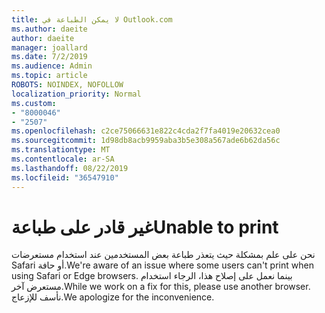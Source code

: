 ```yaml
---
title: لا يمكن الطباعة في Outlook.com
ms.author: daeite
author: daeite
manager: joallard
ms.date: 7/2/2019
ms.audience: Admin
ms.topic: article
ROBOTS: NOINDEX, NOFOLLOW
localization_priority: Normal
ms.custom:
- "8000046"
- "2507"
ms.openlocfilehash: c2ce75066631e822c4cda2f7fa4019e20632cea0
ms.sourcegitcommit: 1d98db8acb9959aba3b5e308a567ade6b62da56c
ms.translationtype: MT
ms.contentlocale: ar-SA
ms.lasthandoff: 08/22/2019
ms.locfileid: "36547910"
---
```

# <a name="unable-to-print"></a><span data-ttu-id="99e7f-102">غير قادر على طباعة</span><span class="sxs-lookup"><span data-stu-id="99e7f-102">Unable to print</span></span>

<span data-ttu-id="99e7f-103">نحن على علم بمشكلة حيث يتعذر طباعة بعض المستخدمين عند استخدام مستعرضات Safari أو حافة.</span><span class="sxs-lookup"><span data-stu-id="99e7f-103">We're aware of an issue where some users can't print when using Safari or Edge browsers.</span></span> <span data-ttu-id="99e7f-104">بينما نعمل على إصلاح هذا، الرجاء استخدام مستعرض آخر.</span><span class="sxs-lookup"><span data-stu-id="99e7f-104">While we work on a fix for this, please use another browser.</span></span> <span data-ttu-id="99e7f-105">نأسف للإزعاج.</span><span class="sxs-lookup"><span data-stu-id="99e7f-105">We apologize for the inconvenience.</span></span>